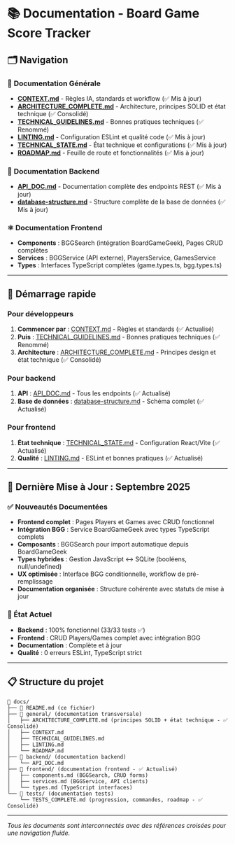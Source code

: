 # 📚 Documentation - Board Game Score Tracker

## 🗂️ Navigation

### 📄 **Documentation Générale**

- **[CONTEXT.md](general/CONTEXT.md)** - Règles IA, standards et workflow (✅ Mis à jour)
- **[ARCHITECTURE_COMPLETE.md](general/ARCHITECTURE_COMPLETE.md)** - Architecture, principes SOLID et état technique (✅ Consolidé)
- **[TECHNICAL_GUIDELINES.md](general/TECHNICAL_GUIDELINES.md)** - Bonnes pratiques techniques (✅ Renommé)
- **[LINTING.md](general/LINTING.md)** - Configuration ESLint et qualité code (✅ Mis à jour)
- **[TECHNICAL_STATE.md](general/TECHNICAL_STATE.md)** - État technique et configurations (✅ Mis à jour)
- **[ROADMAP.md](general/ROADMAP.md)** - Feuille de route et fonctionnalités (✅ Mis à jour)

### 🔌 **Documentation Backend**

- **[API_DOC.md](backend/API_DOC.md)** - Documentation complète des endpoints REST (✅ Mis à jour)
- **[database-structure.md](../backend/database/docs/database-structure.md)** - Structure complète de la base de données (✅ Mis à jour)

### ⚛️ **Documentation Frontend**

- **Components** : BGGSearch (intégration BoardGameGeek), Pages CRUD complètes
- **Services** : BGGService (API externe), PlayersService, GamesService
- **Types** : Interfaces TypeScript complètes (game.types.ts, bgg.types.ts)

---

## 🚀 Démarrage rapide

### Pour développeurs

1. **Commencer par** : [CONTEXT.md](general/CONTEXT.md) - Règles et standards (✅ Actualisé)
2. **Puis** : [TECHNICAL_GUIDELINES.md](general/TECHNICAL_GUIDELINES.md) - Bonnes pratiques techniques (✅ Renommé)
3. **Architecture** : [ARCHITECTURE_COMPLETE.md](general/ARCHITECTURE_COMPLETE.md) - Principes design et état technique (✅ Consolidé)

### Pour backend

1. **API** : [API_DOC.md](backend/API_DOC.md) - Tous les endpoints (✅ Actualisé)
2. **Base de données** : [database-structure.md](../backend/database/docs/database-structure.md) - Schéma complet (✅ Actualisé)

### Pour frontend

1. **État technique** : [TECHNICAL_STATE.md](general/TECHNICAL_STATE.md) - Configuration React/Vite (✅ Actualisé)
2. **Qualité** : [LINTING.md](general/LINTING.md) - ESLint et bonnes pratiques (✅ Actualisé)

---

## 📅 Dernière Mise à Jour : Septembre 2025

### ✅ Nouveautés Documentées

- **Frontend complet** : Pages Players et Games avec CRUD fonctionnel
- **Intégration BGG** : Service BoardGameGeek avec types TypeScript complets
- **Composants** : BGGSearch pour import automatique depuis BoardGameGeek
- **Types hybrides** : Gestion JavaScript ↔ SQLite (booléens, null/undefined)
- **UX optimisée** : Interface BGG conditionnelle, workflow de pré-remplissage
- **Documentation organisée** : Structure cohérente avec statuts de mise à jour

### 🎯 État Actuel

- **Backend** : 100% fonctionnel (33/33 tests ✅)
- **Frontend** : CRUD Players/Games complet avec intégration BGG
- **Documentation** : Complète et à jour
- **Qualité** : 0 erreurs ESLint, TypeScript strict

---

## 📋 Structure du projet

```
📁 docs/
├── 📄 README.md (ce fichier)
├── 📁 general/ (documentation transversale)
│   ├── ARCHITECTURE_COMPLETE.md (principes SOLID + état technique - ✅ Consolidé)
│   ├── CONTEXT.md
│   ├── TECHNICAL_GUIDELINES.md
│   ├── LINTING.md
│   └── ROADMAP.md
├── 📁 backend/ (documentation backend)
│   └── API_DOC.md
├── 📁 frontend/ (documentation frontend - ✅ Actualisé)
│   ├── components.md (BGGSearch, CRUD forms)
│   ├── services.md (BGGService, API clients)
│   └── types.md (TypeScript interfaces)
└── 📁 tests/ (documentation tests)
    └── TESTS_COMPLETE.md (progression, commandes, roadmap - ✅ Consolidé)
```

---

_Tous les documents sont interconnectés avec des références croisées pour une navigation fluide._
